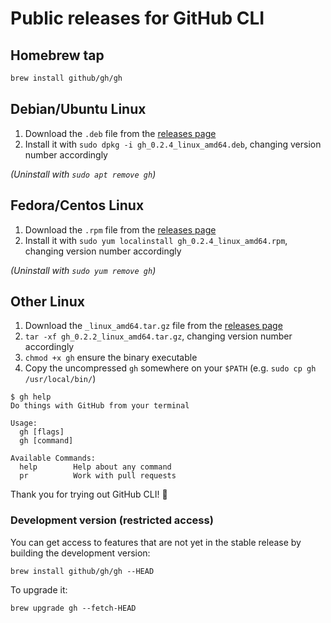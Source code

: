 # Public releases for GitHub CLI

## Homebrew tap

```sh
brew install github/gh/gh
```

## Debian/Ubuntu Linux

1. Download the `.deb` file from the [releases page](https://github.com/github/homebrew-gh/releases/latest)
2. Install it with `sudo dpkg -i gh_0.2.4_linux_amd64.deb`, changing version number accordingly

_(Uninstall with `sudo apt remove gh`)_

## Fedora/Centos Linux

1. Download the `.rpm` file from the [releases page](https://github.com/github/homebrew-gh/releases/latest)
2. Install it with `sudo yum localinstall gh_0.2.4_linux_amd64.rpm`, changing version number accordingly

_(Uninstall with `sudo yum remove gh`)_

## Other Linux

1. Download the `_linux_amd64.tar.gz` file from the [releases page](https://github.com/github/homebrew-gh/releases/latest)
2. `tar -xf gh_0.2.2_linux_amd64.tar.gz`, changing version number accordingly
3. `chmod +x gh` ensure the binary executable
4. Copy the uncompressed `gh` somewhere on your `$PATH` (e.g. `sudo cp gh /usr/local/bin/`)


```console
$ gh help
Do things with GitHub from your terminal

Usage:
  gh [flags]
  gh [command]

Available Commands:
  help        Help about any command
  pr          Work with pull requests
```

Thank you for trying out GitHub CLI! 🌟

### Development version (restricted access)

You can get access to features that are not yet in the stable release by
building the development version:

```
brew install github/gh/gh --HEAD
```

To upgrade it:

```
brew upgrade gh --fetch-HEAD
```
